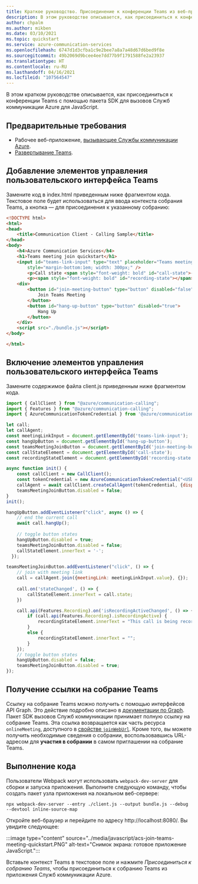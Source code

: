 ```yaml
---
title: Краткое руководство. Присоединение к конференции Teams из веб-приложения
description: В этом руководстве описывается, как присоединиться к конференции Teams с помощью пакета SDK для вызовов Служб коммуникации Azure для JavaScript.
author: chpalm
ms.author: mikben
ms.date: 03/10/2021
ms.topic: quickstart
ms.service: azure-communication-services
ms.openlocfilehash: 6747d1d3cfba1c9e2bee7a8a7a48d67d6bed9f8e
ms.sourcegitcommit: 49b2069d9bcee4ee7dd77b9f1791588fe2a23937
ms.translationtype: HT
ms.contentlocale: ru-RU
ms.lasthandoff: 04/16/2021
ms.locfileid: "107564547"
---
```

В этом кратком руководстве описывается, как присоединиться к конференции Teams с помощью пакета SDK для вызовов Служб коммуникации Azure для JavaScript.

## <a name="prerequisites"></a>Предварительные требования

- Рабочее веб-приложение, [вызывающее Службы коммуникации Azure](../getting-started-with-calling.md).
- [Развертывание Teams](/deployoffice/teams-install).


## <a name="add-the-teams-ui-controls"></a>Добавление элементов управления пользовательского интерфейса Teams

Замените код в index.html приведенным ниже фрагментом кода.
Текстовое поле будет использоваться для ввода контекста собрания Teams, а кнопка — для присоединения к указанному собранию:

```html
<!DOCTYPE html>
<html>
<head>
    <title>Communication Client - Calling Sample</title>
</head>
<body>
    <h4>Azure Communication Services</h4>
    <h1>Teams meeting join quickstart</h1>
    <input id="teams-link-input" type="text" placeholder="Teams meeting link"
        style="margin-bottom:1em; width: 300px;" />
        <p>Call state <span style="font-weight: bold" id="call-state">-</span></p>
        <p><span style="font-weight: bold" id="recording-state"></span></p>
    <div>
        <button id="join-meeting-button" type="button" disabled="false">
            Join Teams Meeting
        </button>
        <button id="hang-up-button" type="button" disabled="true">
            Hang Up
        </button>
    </div>
    <script src="./bundle.js"></script>
</body>

</html>
```

## <a name="enable-the-teams-ui-controls"></a>Включение элементов управления пользовательского интерфейса Teams

Замените содержимое файла client.js приведенным ниже фрагментом кода.

```javascript
import { CallClient } from "@azure/communication-calling";
import { Features } from "@azure/communication-calling";
import { AzureCommunicationTokenCredential } from '@azure/communication-common';

let call;
let callAgent;
const meetingLinkInput = document.getElementById('teams-link-input');
const hangUpButton = document.getElementById('hang-up-button');
const teamsMeetingJoinButton = document.getElementById('join-meeting-button');
const callStateElement = document.getElementById('call-state');
const recordingStateElement = document.getElementById('recording-state');

async function init() {
    const callClient = new CallClient();
    const tokenCredential = new AzureCommunicationTokenCredential("<USER ACCESS TOKEN>");
    callAgent = await callClient.createCallAgent(tokenCredential, {displayName: 'ACS user'});
    teamsMeetingJoinButton.disabled = false;
}
init();

hangUpButton.addEventListener("click", async () => {
    // end the current call
    await call.hangUp();
  
    // toggle button states
    hangUpButton.disabled = true;
    teamsMeetingJoinButton.disabled = false;
    callStateElement.innerText = '-';
  });

teamsMeetingJoinButton.addEventListener("click", () => {    
    // join with meeting link
    call = callAgent.join({meetingLink: meetingLinkInput.value}, {});
    
    call.on('stateChanged', () => {
        callStateElement.innerText = call.state;
    })

    call.api(Features.Recording).on('isRecordingActiveChanged', () => {
        if (call.api(Features.Recording).isRecordingActive) {
            recordingStateElement.innerText = "This call is being recorded";
        }
        else {
            recordingStateElement.innerText = "";
        }
    });
    // toggle button states
    hangUpButton.disabled = false;
    teamsMeetingJoinButton.disabled = true;
});
```

## <a name="get-the-teams-meeting-link"></a>Получение ссылки на собрание Teams

Ссылку на собрание Teams можно получить с помощью интерфейсов API Graph. Это действие подробно описано в [документации по Graph](/graph/api/onlinemeeting-createorget?tabs=http&view=graph-rest-beta&preserve-view=true).
Пакет SDK вызовов Служб коммуникации принимает полную ссылку на собрание Teams. Эта ссылка возвращается как часть ресурса `onlineMeeting`, доступного в [свойстве `joinWebUrl`](/graph/api/resources/onlinemeeting?view=graph-rest-beta&preserve-view=true). Кроме того, вы можете получить необходимые сведения о собрании, воспользовавшись URL-адресом для **участия в собрании** в самом приглашении на собрание Teams.

## <a name="run-the-code"></a>Выполнение кода

Пользователи Webpack могут использовать `webpack-dev-server` для сборки и запуска приложения. Выполните следующую команду, чтобы создать пакет узла приложения на локальном веб-сервере:

```console
npx webpack-dev-server --entry ./client.js --output bundle.js --debug --devtool inline-source-map
```

Откройте веб-браузер и перейдите по адресу http://localhost:8080/. Вы увидите следующее:

:::image type="content" source="../media/javascript/acs-join-teams-meeting-quickstart.PNG" alt-text="Снимок экрана: готовое приложение JavaScript.":::

Вставьте контекст Teams в текстовое поле и нажмите *Присоединиться к собранию Teams*, чтобы присоединиться к собранию Teams из приложения Служб коммуникации Azure.
